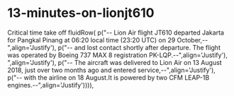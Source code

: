 # 13-minutes-on-lionjt610
Critical time take off
        fluidRow(
      p("-- Lion Air flight JT610 departed Jakarta for Pangkal Pinang at 06:20 local time (23:20 UTC) on 29 October,--",align='Justify'), 
      p("-- and lost contact shortly after departure.  The flight was operated by Boeing 737 MAX 8 registration PK-LQP.--",align='Justify'), ",align='Justify'), 
      p("-- The aircraft was delivered to Lion Air on 13 August 2018, just over two months ago and entered service,--",align='Justify'),  
      p("-- with the airline on 18 August.It is powered by two CFM LEAP-1B engines.--",align='Justify')))),
      
